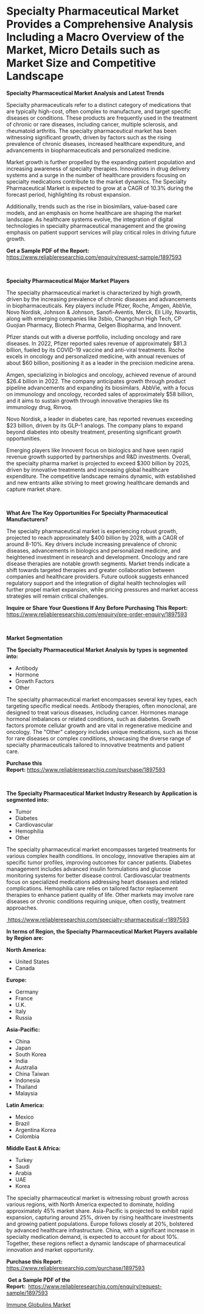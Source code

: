 <p><h1>Specialty Pharmaceutical Market Provides a Comprehensive Analysis Including a Macro Overview of the Market, Micro Details such as Market Size and Competitive Landscape</h1></p><p><strong>Specialty Pharmaceutical Market Analysis and Latest Trends</strong></p>
<p><p>Specialty pharmaceuticals refer to a distinct category of medications that are typically high-cost, often complex to manufacture, and target specific diseases or conditions. These products are frequently used in the treatment of chronic or rare diseases, including cancer, multiple sclerosis, and rheumatoid arthritis. The specialty pharmaceutical market has been witnessing significant growth, driven by factors such as the rising prevalence of chronic diseases, increased healthcare expenditure, and advancements in biopharmaceuticals and personalized medicine.</p><p>Market growth is further propelled by the expanding patient population and increasing awareness of specialty therapies. Innovations in drug delivery systems and a surge in the number of healthcare providers focusing on specialty medications contribute to the market dynamics. The Specialty Pharmaceutical Market is expected to grow at a CAGR of 10.3% during the forecast period, highlighting its robust expansion. </p><p>Additionally, trends such as the rise in biosimilars, value-based care models, and an emphasis on home healthcare are shaping the market landscape. As healthcare systems evolve, the integration of digital technologies in specialty pharmaceutical management and the growing emphasis on patient support services will play critical roles in driving future growth.</p></p>
<p><strong>Get a Sample PDF of the Report:&nbsp;</strong> <a href="https://www.reliableresearchiq.com/enquiry/request-sample/1897593?utm_campaign=3276&utm_medium=2&utm_source=Github&utm_content=ia&utm_term=08032025&utm_id=specialty-pharmaceutical">https://www.reliableresearchiq.com/enquiry/request-sample/1897593</a></p>
<p>&nbsp;</p>
<p><strong>Specialty Pharmaceutical Major Market Players</strong></p>
<p><p>The specialty pharmaceutical market is characterized by high growth, driven by the increasing prevalence of chronic diseases and advancements in biopharmaceuticals. Key players include Pfizer, Roche, Amgen, AbbVie, Novo Nordisk, Johnson & Johnson, Sanofi-Aventis, Merck, Eli Lilly, Novartis, along with emerging companies like 3sbio, Changchun High Tech, CP Guojian Pharmacy, Biotech Pharma, Gelgen Biopharma, and Innovent.</p><p>Pfizer stands out with a diverse portfolio, including oncology and rare diseases. In 2022, Pfizer reported sales revenue of approximately $81.3 billion, fueled by its COVID-19 vaccine and anti-viral treatments. Roche excels in oncology and personalized medicine, with annual revenues of about $60 billion, positioning it as a leader in the precision medicine arena.</p><p>Amgen, specializing in biologics and oncology, achieved revenue of around $26.4 billion in 2022. The company anticipates growth through product pipeline advancements and expanding its biosimilars. AbbVie, with a focus on immunology and oncology, recorded sales of approximately $58 billion, and it aims to sustain growth through innovative therapies like its immunology drug, Rinvoq.</p><p>Novo Nordisk, a leader in diabetes care, has reported revenues exceeding $23 billion, driven by its GLP-1 analogs. The company plans to expand beyond diabetes into obesity treatment, presenting significant growth opportunities. </p><p>Emerging players like Innovent focus on biologics and have seen rapid revenue growth supported by partnerships and R&D investments. Overall, the specialty pharma market is projected to exceed $300 billion by 2025, driven by innovative treatments and increasing global healthcare expenditure. The competitive landscape remains dynamic, with established and new entrants alike striving to meet growing healthcare demands and capture market share.</p></p>
<p>&nbsp;</p>
<p><strong>What Are The Key Opportunities For Specialty Pharmaceutical Manufacturers?</strong></p>
<p><p>The specialty pharmaceutical market is experiencing robust growth, projected to reach approximately $400 billion by 2028, with a CAGR of around 8-10%. Key drivers include increasing prevalence of chronic diseases, advancements in biologics and personalized medicine, and heightened investment in research and development. Oncology and rare disease therapies are notable growth segments. Market trends indicate a shift towards targeted therapies and greater collaboration between companies and healthcare providers. Future outlook suggests enhanced regulatory support and the integration of digital health technologies will further propel market expansion, while pricing pressures and market access strategies will remain critical challenges.</p></p>
<p><strong>Inquire or Share Your Questions If Any Before Purchasing This Report:</strong> <a href="https://www.reliableresearchiq.com/enquiry/pre-order-enquiry/1897593?utm_campaign=3276&utm_medium=2&utm_source=Github&utm_content=ia&utm_term=08032025&utm_id=specialty-pharmaceutical">https://www.reliableresearchiq.com/enquiry/pre-order-enquiry/1897593</a></p>
<p>&nbsp;</p>
<p><strong>Market Segmentation</strong></p>
<p><strong>The Specialty Pharmaceutical Market Analysis by types is segmented into:</strong></p>
<p><ul><li>Antibody</li><li>Hormone</li><li>Growth Factors</li><li>Other</li></ul></p>
<p><p>The specialty pharmaceutical market encompasses several key types, each targeting specific medical needs. Antibody therapies, often monoclonal, are designed to treat various diseases, including cancer. Hormones manage hormonal imbalances or related conditions, such as diabetes. Growth factors promote cellular growth and are vital in regenerative medicine and oncology. The "Other" category includes unique medications, such as those for rare diseases or complex conditions, showcasing the diverse range of specialty pharmaceuticals tailored to innovative treatments and patient care.</p></p>
<p><strong>Purchase this Report:&nbsp;</strong><a href="https://www.reliableresearchiq.com/purchase/1897593?utm_campaign=3276&utm_medium=2&utm_source=Github&utm_content=ia&utm_term=08032025&utm_id=specialty-pharmaceutical">https://www.reliableresearchiq.com/purchase/1897593</a></p>
<p>&nbsp;</p>
<p><strong>The Specialty Pharmaceutical Market Industry Research by Application is segmented into:</strong></p>
<p><ul><li>Tumor</li><li>Diabetes</li><li>Cardiovascular</li><li>Hemophilia</li><li>Other</li></ul></p>
<p><p>The specialty pharmaceutical market encompasses targeted treatments for various complex health conditions. In oncology, innovative therapies aim at specific tumor profiles, improving outcomes for cancer patients. Diabetes management includes advanced insulin formulations and glucose monitoring systems for better disease control. Cardiovascular treatments focus on specialized medications addressing heart diseases and related complications. Hemophilia care relies on tailored factor replacement therapies to enhance patient quality of life. Other markets may involve rare diseases or chronic conditions requiring unique, often costly, treatment approaches.</p></p>
<p><a href="https://www.reliableresearchiq.com/specialty-pharmaceutical-r1897593?utm_campaign=3276&utm_medium=2&utm_source=Github&utm_content=ia&utm_term=08032025&utm_id=specialty-pharmaceutical">&nbsp;https://www.reliableresearchiq.com/specialty-pharmaceutical-r1897593</a></p>
<p><strong>In terms of Region, the Specialty Pharmaceutical Market Players available by Region are:</strong></p>
<p>
    <p> <strong> North America: </strong>
        <ul>
            <li>United States</li>
            <li>Canada</li>
        </ul>
        </p> 
    <p> <strong> Europe: </strong>
        <ul>
            <li>Germany</li>
            <li>France</li>
            <li>U.K.</li>
            <li>Italy</li>
            <li>Russia</li>
        </ul>
        </p> 
    <p> <strong> Asia-Pacific: </strong>
        <ul>
            <li>China</li>
            <li>Japan</li>
            <li>South Korea</li>
            <li>India</li>
            <li>Australia</li>
            <li>China Taiwan</li>
            <li>Indonesia</li>
            <li>Thailand</li>
            <li>Malaysia</li>
        </ul>
        </p> 
    <p> <strong> Latin America: </strong>
        <ul>
            <li>Mexico</li>
            <li>Brazil</li>
            <li>Argentina Korea</li>
            <li>Colombia</li>
        </ul>
        </p> 
    <p> <strong> Middle East & Africa: </strong>
        <ul>
            <li>Turkey</li>
            <li>Saudi</li>
            <li>Arabia</li>
            <li>UAE</li>
            <li>Korea</li>
        </ul>
    </p>
    </p>
<p><p>The specialty pharmaceutical market is witnessing robust growth across various regions, with North America expected to dominate, holding approximately 45% market share. Asia-Pacific is projected to exhibit rapid expansion, capturing around 25%, driven by rising healthcare investments and growing patient populations. Europe follows closely at 20%, bolstered by advanced healthcare infrastructure. China, with a significant increase in specialty medication demand, is expected to account for about 10%. Together, these regions reflect a dynamic landscape of pharmaceutical innovation and market opportunity.</p></p>
<p><strong>Purchase this Report: </strong><a href="https://www.reliableresearchiq.com/purchase/1897593?utm_campaign=3276&utm_medium=2&utm_source=Github&utm_content=ia&utm_term=08032025&utm_id=specialty-pharmaceutical">https://www.reliableresearchiq.com/purchase/1897593</a></p>
<p>&nbsp;<strong>Get a Sample PDF of the Report:&nbsp;&nbsp;</strong><a href="https://www.reliableresearchiq.com/enquiry/request-sample/1897593?utm_campaign=3276&utm_medium=2&utm_source=Github&utm_content=ia&utm_term=08032025&utm_id=specialty-pharmaceutical">https://www.reliableresearchiq.com/enquiry/request-sample/1897593</a></p>
<p><strong></strong></p>
<p><p><a href="https://github.com/herakterroem/Market-Research-Report-List-1/blob/main/immune-globulins-market.md?utm_campaign=3276&utm_medium=2&utm_source=Github&utm_content=ia&utm_term=08032025&utm_id=specialty-pharmaceutical">Immune Globulins Market</a></p></p>